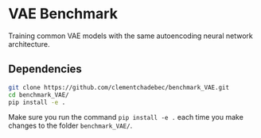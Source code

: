 # VAE Benchmark

Training common VAE models with the same autoencoding neural network architecture.

## Dependencies

```bash
git clone https://github.com/clementchadebec/benchmark_VAE.git
cd benchmark_VAE/
pip install -e .
```

Make sure you run the command `pip install -e .` each time you make changes to the folder `benchmark_VAE/`.
